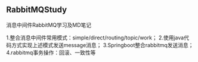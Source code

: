 ## RabbitMQStudy
消息中间件RabbitMQ学习及MD笔记

1.整合消息中间件常用模式：simple/direct/routing/topic/work；
2.使用java代码方式实现上述模式发送message消息；
3.Springboot整合rabbitmq发送消息；
4.rabbitmq事务操作：回滚、一致性等
